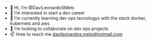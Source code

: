 - 👋 Hi, I’m @DaviLeonardoSMelo
- 👀 I’m interested in start a dev career
- 🌱 I’m currently learning dev ops tecnologys with the stack docker, kubernets and aws
- 💞️ I’m looking to collaborate on dev ops projects
- 📫 How to reach me davileonardos.melo@hotmail.com 

<!---
DaviLeonardoSMelo/DaviLeonardoSMelo is a ✨ special ✨ repository because its `README.md` (this file) appears on your GitHub profile.
You can click the Preview link to take a look at your changes.
--->
